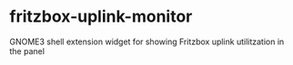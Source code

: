 # fritzbox-uplink-monitor
GNOME3 shell extension widget for showing Fritzbox uplink utilitzation in the panel
